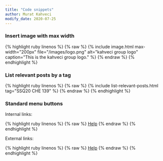 ```yaml
---
title: "Code snippets"
author: Murat Kahveci
modify_date: 2020-07-25
---
```


### Insert image with max width

{% highlight ruby linenos %}
{% raw %}
{% include image.html max-width="200px" 
   file="/images/logo.png" alt="kahveci group logo"
   caption="This is the kahveci group logo." %}
{% endraw %}
{% endhighlight %}

### List relevant posts by a tag
{% highlight ruby linenos %}
{% raw %}
{% include list-relevant-posts.html tag="SSQ20 CHE 139" %}
{% endraw %}
{% endhighlight %}

### Standard menu buttons

Internal links:

{% highlight ruby linenos %}
{% raw %}
<a class="button button--outline-success button--pill button--xs" href="/help">Help</a>
{% endraw %}
{% endhighlight %}

External links:

{% highlight ruby linenos %}
{% raw %}
<a class="button button--outline-primary button--pill button--xs" href="/help">Help</a>
{% endraw %}
{% endhighlight %}